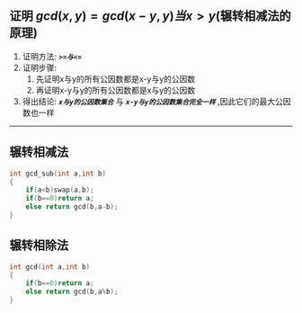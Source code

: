 ## 证明 $gcd(x,y)=gcd(x-y,y)当x > y$(辗转相减法的原理)
1. 证明方法: ***`>=与<=`***
2. 证明步骤:
    1. 先证明x与y的所有公因数都是x-y与y的公因数
    2. 再证明x-y与y的所有公因数都是x与y的公因数
 3. 得出结论: ***`x与y的公因数集合`*** 与 ***`x-y与y的公因数集合完全一样`*** ,因此它们的最大公因数也一样


---

## 辗转相减法
```cpp
int gcd_sub(int a,int b)
{
    if(a<b)swap(a,b);
    if(b==0)return a;
    else return gcd(b,a-b);
}
```
## 辗转相除法
```cpp
int gcd(int a,int b)
{
    if(b==0)return a;
    else return gcd(b,a%b);
}
```
